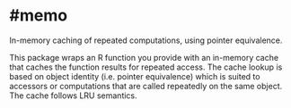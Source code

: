 #memo
======

In-memory caching of repeated computations, using pointer equivalence.

This package wraps an R function you provide with an in-memory cache
that caches the function results for repeated access. The cache lookup
is based on object identity (i.e. pointer equivalence) which is suited
to accessors or computations that are called repeatedly on the same
object. The cache follows LRU semantics.
